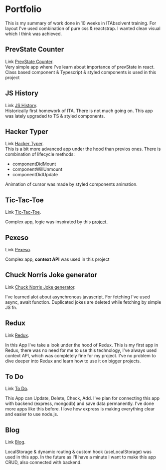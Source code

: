 # Portfolio

This is my summary of work done in 10 weeks in ITAbsolvent training. For layout I've used combination of pure css & reactstrap. I wanted clean visual which I think was achieved.

## PrevState Counter

Link [PrevState Counter](https://pavelkaplan.eu/third).  
Very simple app where I've learn about importance of prevState in react.
Class based component & Typescript & styled components is used in this project

## JS History

Link [JS History](https://pavelkaplan.eu/second).  
Historically first homework of ITA. There is not much going on.
This app was lately upgraded to TS & styled components.

## Hacker Typer

Link [Hacker Typer](https://pavelkaplan.eu/hackertyper).  
This is a bit more advanced app under the hood than previos ones. There is combination of lifecycle methods:

- componentDidMount
- componentWillUnmount
- componentDidUpdate

Animation of cursor was made by styled components animation.

## Tic-Tac-Toe

Link [Tic-Tac-Toe](https://pavelkaplan.eu/tic-tac-toe).

Complex app, logic was inspirated by this [project](https://github.com/Cristi-Rusu/Tic-Tac-Toe-10x10/tree/master/src/components/game).

## Pexeso

Link [Pexeso](https://pavelkaplan.eu/pexeso).

Complex app, **context API** was used in this project

## Chuck Norris Joke generator

Link [Chuck Norris Joke generator](https://pavelkaplan.eu/chuck).

I've learned alot about asynchronous javascript. For fetching I've used async, await function. Duplicated jokes are deleted while fetching by simple JS fn.

## Redux

Link [Redux](https://pavelkaplan.eu/redux).

In this App I've take a look under the hood of Redux. This is my first app in Redux, there was no need for me to use this technology, I've always used context API, which was completely fine for my project. I've no problem to dive deeper into Redux and learn how to use it on bigger projects.

## To Do

Link [To Do](https://pavelkaplan.eu/todo).

This App can Update, Delete, Check, Add. I've plan for connecting this app with backend (express, mongodb) and save data permanently. I've done more apps like this before. I love how express is making everything clear and easier to use node.js.

## Blog

Link [Blog](https://pavelkaplan.eu/blog).

LocalStorage & dynamic routing & custom hook (useLocalStorage) was used in this app. In the future as I'll have a minute I want to make this app CRUD, also connected with backend.
